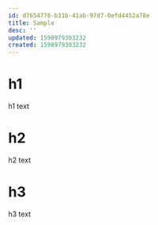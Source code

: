 ```yaml
---
id: d7654778-b31b-41ab-97d7-0efd4452a78e
title: Sample
desc: ''
updated: 1598979303232
created: 1598979303232
---
```


# h1 
h1 text
# h2
h2 text
# h3
h3 text

